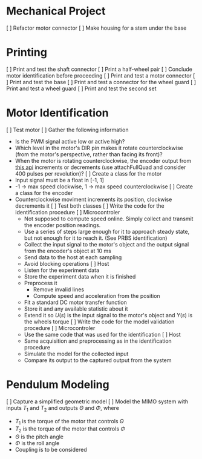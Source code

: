 # Mechanical Project
[ ] Refactor motor connector
[ ] Make housing for a stem under the base

# Printing
[ ] Print and test the shaft connector
[ ] Print a half-wheel pair
[ ] Conclude motor identification before proceeding
[ ] Print and test a motor connector
[ ] Print and test the base
[ ] Print and test a connector for the wheel guard
[ ] Print and test a wheel guard
[ ] Print and test the second set

# Motor Identification
[ ] Test motor
[ ] Gather the following information
  - Is the PWM signal active low or active high?
  - Which level in the motor's DIR pin makes it rotate counterclockwise (from the motor's perspective, rather than facing its front)?
  - When the motor is rotating counterclockwise, the encoder output from [this api](https://github.com/madhephaestus/ESP32Encoder) increments or decrements (use attachFullQuad and consider 400 pulses per revolution)?
[ ] Create a class for the motor
  - Input signal must be a float in [-1, 1]
  - -1 &rarr; max speed clockwise, 1 &rarr; max speed counterclockwise
[ ] Create a class for the encoder
  - Counterclockwise moviment increments its position, clockwise decrements it
[ ] Test both classes
[ ] Write the code for the identification procedure
  [ ] Microcontroler
    - Not supposed to compute speed online. Simply collect and transmit the encoder position readings.
    - Use a series of steps large enough for it to approach steady state, but not enough for it to reach it. (See PRBS identification)
    - Collect the input signal to the motor's object and the output signal from the encoder's object at 10 ms
    - Send data to the host at each sampling
    - Avoid blocking operations
  [ ] Host
    - Listen for the experiment data
    - Store the experiment data when it is finished
    - Preprocess it
      - Remove invalid lines
      - Compute speed and acceleration from the position
    - Fit a standard DC motor transfer function
    - Store it and any available statistic about it
    - Extend it so $U(s)$ is the input signal to the motor's object and $Y(s)$ is the wheels torque
[ ] Write the code for the model validation procedure
  [ ] Microcontroler
    - Use the same code that was used for the identification
  [ ] Host
    - Same acquisition and preprocessing as in the identification procedure
    - Simulate the model for the collected input
    - Compare its output to the captured output from the system

# Pendulum Modeling
[ ] Capture a simplified geometric model
[ ] Model the MIMO system with inputs $T_1$ and $T_2$ and outputs $\Theta$ and $\Phi$, where
  - $T_1$ is the torque of the motor that controls $\Theta$
  - $T_2$ is the torque of the motor that controls $\Phi$
  - $\Theta$ is the pitch angle
  - $\Phi$ is the roll angle
  - Coupling is to be considered
